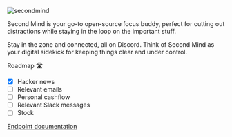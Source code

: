 ![secondmind](https://github.com/user-attachments/assets/9f21c791-6323-44a7-a91e-c80c3b8ca9d5)

Second Mind is your go-to open-source focus buddy, perfect for cutting out distractions while staying in the loop on the important stuff.

Stay in the zone and connected, all on Discord. Think of Second Mind as your digital sidekick for keeping things clear and under control.

Roadmap 🛣️

- [x]  Hacker news
- [ ]  Relevant emails
- [ ]  Personal cashflow
- [ ]  Relevant Slack messages
- [ ]  Stock

[Endpoint documentation](https://berry-rifle-c8e.notion.site/Second-Mind-183a2fbfece3803bb561e4c3a7859149)
